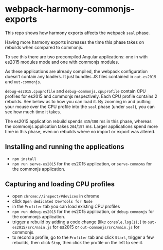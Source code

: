 # webpack-harmony-commonjs-exports

This repo shows how harmony exports affects the webpack `seal` phase.

Having more harmony exports increases the time this phase takes on rebuilds when compared to
commonjs.

To see this there are two precompiled Angular applications: one in with es2015 modules mode and
one with commonjs modules.

As these applications are already compiled, the webpack configuration doesn't contain any loaders.
It just bundles JS files contained in `out-es2015` and `out-commonjs`.

`debug-es2015.cpuprofile` and `debug-commonjs.cpuprofile` contain CPU profiles for es2015 and 
commonjs respectively.
Each CPU profile contains 2 rebuilds. See below as to how you can load it.
By zooming in and putting your mouse over the CPU profile into the `seal`
phase (under `seal`), you can see how much time it takes.

The es2015 application rebuild spends `415`/`300` ms in this phase, whereas the commonjs application
takes `204`/`157` ms. 
Larger applications spend more time in this phase, even on rebuilds where no
import or export was altered.

## Installing and running the applications

- `npm install`
- `npm run serve-es2015` for the es2015 application, or `serve-commons` for the commonjs application.

## Capturing and loading CPU profiles

- open `chrome://inspect/#devices` in chrome
- click `Open dedicated DevTools for Node`
- in the `Profiler` tab you can load existing CPU profiles
- `npm run debug-es2015` for the es2015 application, or `debug-commonjs` for the commonjs
application.
- trigger a rebuild by adding a code change (like `console.log(1);`) to `out-es2015/src/main.js` for 
es2015 or `out-commonjs/src/main.js` for commonjs.
- to record a profile, go to the `Profiler` tab and click `Start`, trigger a few rebuilds, 
then click `Stop`, then click the profile on the left to see it.
